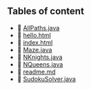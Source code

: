 ## Tables of content
- 🤣 [AllPaths.java](./AllPaths.java)
- 🤣 [hello.html](./hello.html)
- 🤣 [index.html](./index.html)
- 🤣 [Maze.java](./Maze.java)
- 🤣 [NKnights.java](./NKnights.java)
- 🤣 [NQueens.java](./NQueens.java)
- 🤣 [readme.md](./readme.md)
- 🤣 [SudokuSolver.java](./SudokuSolver.java)
